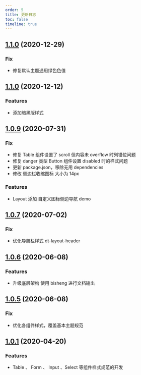 ```yaml
---
order: 5
title: 更新日志
toc: false
timeline: true
---
```


## [1.1.0](http://gitlab.prod.dtstack.cn/dt-insight-front/infrastructure/ant-design-dtinsight-theme/tree/v1.1.1) (2020-12-29)

### Fix

* 修复默认主题通用绿色色值

## [1.1.0](http://gitlab.prod.dtstack.cn/dt-insight-front/infrastructure/ant-design-dtinsight-theme/tree/v1.1.0) (2020-12-12)

### Features

* 添加暗黑版样式

## [1.0.9](http://gitlab.prod.dtstack.cn/dt-insight-front/infrastructure/ant-design-dtinsight-theme/tree/v1.0.9) (2020-07-31)

### Fix

* 修复 Table 组件设置了 scroll 但内容未 overflow 时列错位问题
* 修复 danger 类型 Button 组件设置 disabled 时的样式问题
* 更新 package.json，移除无用 dependencies
* 修改 侧边栏收缩图标 大小为 14px

### Features

* Layout 添加 自定义图标侧边导航 demo

## [1.0.7](http://gitlab.prod.dtstack.cn/dt-insight-front/infrastructure/ant-design-dtinsight-theme/tree/v1.0.7) (2020-07-02)

### Fix

* 优化导航栏样式 dt-layout-header

## [1.0.6](http://gitlab.prod.dtstack.cn/dt-insight-front/infrastructure/ant-design-dtinsight-theme/tree/v1.0.6) (2020-06-08)

### Features

* 升级底层架构 使用 bisheng 进行文档输出

## [1.0.5](http://gitlab.prod.dtstack.cn/dt-insight-front/infrastructure/ant-design-dtinsight-theme/tree/v1.0.5) (2020-06-08)

### Fix

* 优化各组件样式，覆盖基本主题规范

## [1.0.1](http://gitlab.prod.dtstack.cn/dt-insight-front/infrastructure/ant-design-dtinsight-theme/tree/v1.0.1) (2020-04-20)

### Features

* Table 、 Form 、 Input 、Select 等组件样式规范的开发
